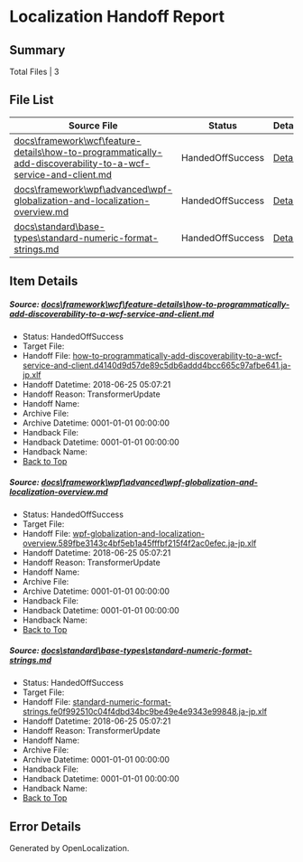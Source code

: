 # <a name='report-top'></a> Localization Handoff Report

## Summary
 Total Files | 3

## File List
 Source File | Status | Details 
 ----------- | ------ | ------- 
 [docs\framework\wcf\feature-details\how-to-programmatically-add-discoverability-to-a-wcf-service-and-client.md](https://github.com/OpenLocalizationTestOrg/docs/blob/75444267cc262dcdfc807db05b2441b78c986800/docs/framework/wcf/feature-details/how-to-programmatically-add-discoverability-to-a-wcf-service-and-client.md) | HandedOffSuccess | [Details](#95fc95fb2b949bcdb0a64c8ccea8f5b86d07620724610)
 [docs\framework\wpf\advanced\wpf-globalization-and-localization-overview.md](https://github.com/OpenLocalizationTestOrg/docs/blob/75444267cc262dcdfc807db05b2441b78c986800/docs/framework/wpf/advanced/wpf-globalization-and-localization-overview.md) | HandedOffSuccess | [Details](#db7a3230b527c6d25e5c48e3cda9d3421622d7c927243)
 [docs\standard\base-types\standard-numeric-format-strings.md](https://github.com/OpenLocalizationTestOrg/docs/blob/75444267cc262dcdfc807db05b2441b78c986800/docs/standard/base-types/standard-numeric-format-strings.md) | HandedOffSuccess | [Details](#b48083e0f6e7b12215229c40d49fc6e8b6af917328513)

## Item Details
##### <a name='95fc95fb2b949bcdb0a64c8ccea8f5b86d07620724610'></a> Source: [docs\framework\wcf\feature-details\how-to-programmatically-add-discoverability-to-a-wcf-service-and-client.md](https://github.com/OpenLocalizationTestOrg/docs/blob/75444267cc262dcdfc807db05b2441b78c986800/docs/framework/wcf/feature-details/how-to-programmatically-add-discoverability-to-a-wcf-service-and-client.md)
* Status: HandedOffSuccess
* Target File: 
* Handoff File: [how-to-programmatically-add-discoverability-to-a-wcf-service-and-client.d4140d9d57de89c5db6addd4bcc665c97afbe641.ja-jp.xlf](https://github.com/OpenLocalizationTestOrg/docs.handoff/blob/5b07bbd1d4a838d97b93bfeb8ca17598cc908c65/ol-handoff/OpenLocalizationTestOrg/docs.ja-jp/master/net-med-mt/how-to-programmatically-add-discoverability-to-a-wcf-service-and-client.d4140d9d57de89c5db6addd4bcc665c97afbe641.ja-jp.xlf)
* Handoff Datetime: 2018-06-25 05:07:21
* Handoff Reason: TransformerUpdate
* Handoff Name: 
* Archive File: 
* Archive Datetime: 0001-01-01 00:00:00
* Handback File: 
* Handback Datetime: 0001-01-01 00:00:00
* Handback Name: 
* [Back to Top](#report-top)

##### <a name='db7a3230b527c6d25e5c48e3cda9d3421622d7c927243'></a> Source: [docs\framework\wpf\advanced\wpf-globalization-and-localization-overview.md](https://github.com/OpenLocalizationTestOrg/docs/blob/75444267cc262dcdfc807db05b2441b78c986800/docs/framework/wpf/advanced/wpf-globalization-and-localization-overview.md)
* Status: HandedOffSuccess
* Target File: 
* Handoff File: [wpf-globalization-and-localization-overview.589fbe3143c4bf5eb1a45fffbf215f4f2ac0efec.ja-jp.xlf](https://github.com/OpenLocalizationTestOrg/docs.handoff/blob/5b07bbd1d4a838d97b93bfeb8ca17598cc908c65/ol-handoff/OpenLocalizationTestOrg/docs.ja-jp/master/net-med-mt/wpf-globalization-and-localization-overview.589fbe3143c4bf5eb1a45fffbf215f4f2ac0efec.ja-jp.xlf)
* Handoff Datetime: 2018-06-25 05:07:21
* Handoff Reason: TransformerUpdate
* Handoff Name: 
* Archive File: 
* Archive Datetime: 0001-01-01 00:00:00
* Handback File: 
* Handback Datetime: 0001-01-01 00:00:00
* Handback Name: 
* [Back to Top](#report-top)

##### <a name='b48083e0f6e7b12215229c40d49fc6e8b6af917328513'></a> Source: [docs\standard\base-types\standard-numeric-format-strings.md](https://github.com/OpenLocalizationTestOrg/docs/blob/75444267cc262dcdfc807db05b2441b78c986800/docs/standard/base-types/standard-numeric-format-strings.md)
* Status: HandedOffSuccess
* Target File: 
* Handoff File: [standard-numeric-format-strings.fe0f992510c04f4dbd34bc9be49e4e9343e99848.ja-jp.xlf](https://github.com/OpenLocalizationTestOrg/docs.handoff/blob/5b07bbd1d4a838d97b93bfeb8ca17598cc908c65/ol-handoff/OpenLocalizationTestOrg/docs.ja-jp/master/net-med-mt/standard-numeric-format-strings.fe0f992510c04f4dbd34bc9be49e4e9343e99848.ja-jp.xlf)
* Handoff Datetime: 2018-06-25 05:07:21
* Handoff Reason: TransformerUpdate
* Handoff Name: 
* Archive File: 
* Archive Datetime: 0001-01-01 00:00:00
* Handback File: 
* Handback Datetime: 0001-01-01 00:00:00
* Handback Name: 
* [Back to Top](#report-top)


## Error Details

Generated by OpenLocalization.
